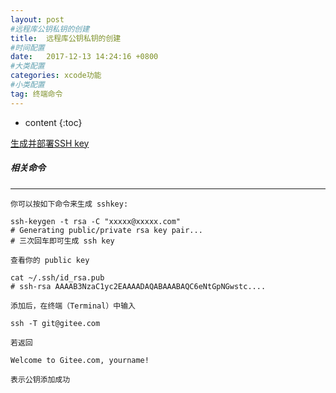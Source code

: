 ```yaml
---
layout: post
#远程库公钥私钥的创建
title:  远程库公钥私钥的创建
#时间配置
date:   2017-12-13 14:24:16 +0800
#大类配置
categories: xcode功能
#小类配置
tag: 终端命令
---
```


* content
{:toc}


[生成并部署SSH key](http://git.mydoc.io/?t=154712)

##### 相关命令
-------
`你可以按如下命令来生成 sshkey:`

```shell
ssh-keygen -t rsa -C "xxxxx@xxxxx.com"  
# Generating public/private rsa key pair...
# 三次回车即可生成 ssh key
```

`查看你的 public key`

```shell
cat ~/.ssh/id_rsa.pub
# ssh-rsa AAAAB3NzaC1yc2EAAAADAQABAAABAQC6eNtGpNGwstc....
```

`添加后，在终端（Terminal）中输入`

```shell
ssh -T git@gitee.com
```

`若返回`

```shell
Welcome to Gitee.com, yourname!
```
`表示公钥添加成功`
